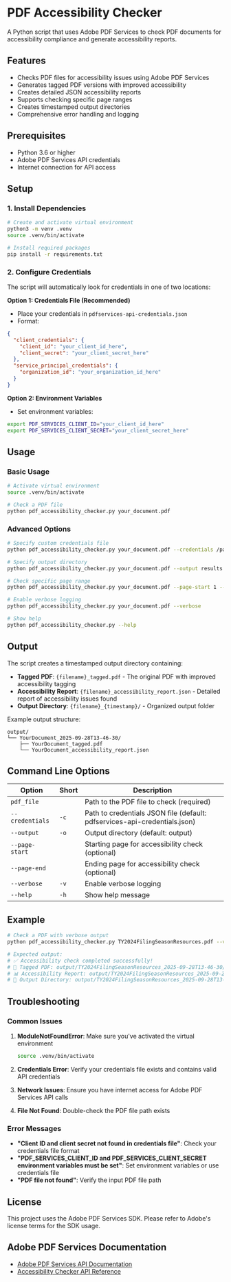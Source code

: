 # PDF Accessibility Checker

A Python script that uses Adobe PDF Services to check PDF documents for accessibility compliance and generate accessibility reports.

## Features

- Checks PDF files for accessibility issues using Adobe PDF Services
- Generates tagged PDF versions with improved accessibility
- Creates detailed JSON accessibility reports
- Supports checking specific page ranges
- Creates timestamped output directories
- Comprehensive error handling and logging

## Prerequisites

- Python 3.6 or higher
- Adobe PDF Services API credentials
- Internet connection for API access

## Setup

### 1. Install Dependencies

```bash
# Create and activate virtual environment
python3 -m venv .venv
source .venv/bin/activate

# Install required packages
pip install -r requirements.txt
```

### 2. Configure Credentials

The script will automatically look for credentials in one of two locations:

**Option 1: Credentials File (Recommended)**
- Place your credentials in `pdfservices-api-credentials.json`
- Format:
```json
{
  "client_credentials": {
    "client_id": "your_client_id_here",
    "client_secret": "your_client_secret_here"
  },
  "service_principal_credentials": {
    "organization_id": "your_organization_id_here"
  }
}
```

**Option 2: Environment Variables**
- Set environment variables:
```bash
export PDF_SERVICES_CLIENT_ID="your_client_id_here"
export PDF_SERVICES_CLIENT_SECRET="your_client_secret_here"
```

## Usage

### Basic Usage

```bash
# Activate virtual environment
source .venv/bin/activate

# Check a PDF file
python pdf_accessibility_checker.py your_document.pdf
```

### Advanced Options

```bash
# Specify custom credentials file
python pdf_accessibility_checker.py your_document.pdf --credentials /path/to/credentials.json

# Specify output directory
python pdf_accessibility_checker.py your_document.pdf --output results

# Check specific page range
python pdf_accessibility_checker.py your_document.pdf --page-start 1 --page-end 5

# Enable verbose logging
python pdf_accessibility_checker.py your_document.pdf --verbose

# Show help
python pdf_accessibility_checker.py --help
```

## Output

The script creates a timestamped output directory containing:

- **Tagged PDF**: `{filename}_tagged.pdf` - The original PDF with improved accessibility tagging
- **Accessibility Report**: `{filename}_accessibility_report.json` - Detailed report of accessibility issues found
- **Output Directory**: `{filename}_{timestamp}/` - Organized output folder

Example output structure:
```
output/
└── YourDocument_2025-09-28T13-46-30/
    ├── YourDocument_tagged.pdf
    └── YourDocument_accessibility_report.json
```

## Command Line Options

| Option | Short | Description |
|--------|-------|-------------|
| `pdf_file` | | Path to the PDF file to check (required) |
| `--credentials` | `-c` | Path to credentials JSON file (default: pdfservices-api-credentials.json) |
| `--output` | `-o` | Output directory (default: output) |
| `--page-start` | | Starting page for accessibility check (optional) |
| `--page-end` | | Ending page for accessibility check (optional) |
| `--verbose` | `-v` | Enable verbose logging |
| `--help` | `-h` | Show help message |

## Example

```bash
# Check a PDF with verbose output
python pdf_accessibility_checker.py TY2024FilingSeasonResources.pdf --verbose

# Expected output:
# ✅ Accessibility check completed successfully!
# 📄 Tagged PDF: output/TY2024FilingSeasonResources_2025-09-28T13-46-30/TY2024FilingSeasonResources_tagged.pdf
# 📊 Accessibility Report: output/TY2024FilingSeasonResources_2025-09-28T13-46-30/TY2024FilingSeasonResources_accessibility_report.json
# 📁 Output Directory: output/TY2024FilingSeasonResources_2025-09-28T13-46-30
```

## Troubleshooting

### Common Issues

1. **ModuleNotFoundError**: Make sure you've activated the virtual environment
   ```bash
   source .venv/bin/activate
   ```

2. **Credentials Error**: Verify your credentials file exists and contains valid API credentials

3. **Network Issues**: Ensure you have internet access for Adobe PDF Services API calls

4. **File Not Found**: Double-check the PDF file path exists

### Error Messages

- **"Client ID and client secret not found in credentials file"**: Check your credentials file format
- **"PDF_SERVICES_CLIENT_ID and PDF_SERVICES_CLIENT_SECRET environment variables must be set"**: Set environment variables or use credentials file
- **"PDF file not found"**: Verify the input PDF file path

## License

This project uses the Adobe PDF Services SDK. Please refer to Adobe's license terms for the SDK usage.

## Adobe PDF Services Documentation

- [Adobe PDF Services API Documentation](https://developer.adobe.com/document-services/docs/)
- [Accessibility Checker API Reference](https://developer.adobe.com/document-services/docs/pdf-services/api-reference/tag-pdf/#pdf-accessibility-checker)